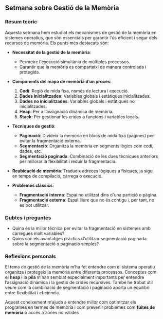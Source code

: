 ## Setmana sobre Gestió de la Memòria

### Resum teòric

Aquesta setmana hem estudiat els mecanismes de gestió de la memòria en sistemes operatius, que són essencials per garantir l'ús eficient i segur dels recursos de memòria. Els punts més destacats són:

- **Necessitat de la gestió de la memòria**:

  - Permetre l'execució simultània de múltiples processos.
  - Garantir que la memòria es comparteixi de manera controlada i protegida.
- **Components del mapa de memòria d’un procés**:

  1. **Codi**: Regió de mida fixa, només de lectura i execució.
  2. **Dades inicialitzades**: Variables globals i estàtiques inicialitzades.
  3. **Dades no inicialitzades**: Variables globals i estàtiques no inicialitzades.
  4. **Heap**: Per a l’assignació dinàmica de memòria.
  5. **Stack**: Per gestionar les crides a funcions i variables locals.
- **Tècniques de gestió**:

  - **Paginació**: Divideix la memòria en blocs de mida fixa (pàgines) per evitar la fragmentació externa.
  - **Segmentació**: Organitza la memòria en segments lògics com codi, dades, etc.
  - **Segmentació paginada**: Combinació de les dues tècniques anteriors per millorar la flexibilitat i reduir la fragmentació.
- **Reubicació de memòria**: Tradueix adreces lògiques a físiques, ja sigui en temps de compilació, càrrega o execució.
- **Problemes clàssics**:

  - **Fragmentació interna**: Espai no utilitzat dins d'una partició o pàgina.
  - **Fragmentació externa**: Espai lliure que no és contigu i, per tant, no es pot utilitzar.

### Dubtes i preguntes

* Quina és la millor tècnica per evitar la fragmentació en sistemes amb càrregues molt variables?
* Quins són els avantatges pràctics d’utilitzar segmentació paginada sobre la segmentació o paginació simples?

### Reflexions personals

El tema de gestió de la memòria m’ha fet entendre com el sistema operatiu organitza i protegeix la memòria entre diferents processos. Conceptes com el **heap** i la **pila** m’han semblat especialment importants per entendre l’assignació dinàmica i la gestió de crides recursives. També he trobat útil veure com la combinació de segmentació i paginació aporta un equilibri entre flexibilitat i eficiència.

Aquest coneixement m’ajuda a entendre millor com optimitzar els programes en termes de memòria i com prevenir problemes com **fuites de memòria** o accés a zones no vàlides

